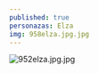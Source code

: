 ```yaml
---
published: true
personazas: Elza
img: 958elza.jpg.jpg
---
```

![952elza.jpg.jpg]({{site.baseurl}}/img/personazai/952elza.jpg.jpg)

